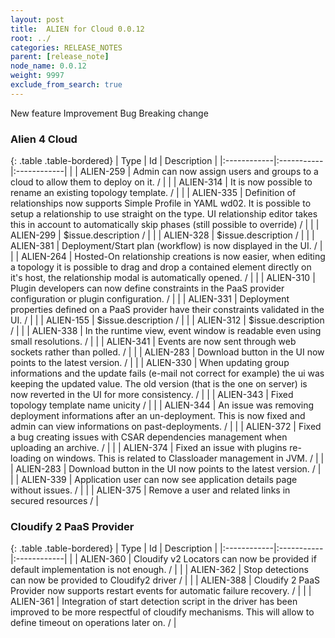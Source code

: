 ```yaml
---
layout: post
title:  ALIEN for Cloud 0.0.12
root: ../
categories: RELEASE_NOTES
parent: [release_note]
node_name: 0.0.12
weight: 9997
exclude_from_search: true
---
```





<i class="fa fa-plus text-success"></i> New feature <i class="fa fa-level-up text-primary"></i> Improvement  <i class="fa fa-bug text-danger"></i> Bug <i class="fa fa-exclamation-triangle text-warning"></i> Breaking change


### Alien 4 Cloud



  {: .table .table-bordered}
  | Type        | Id         | Description |
  |:------------|:-----------|:------------|
    |  <i class="fa fa-plus text-success"></i> | ALIEN-259 | Admin can now assign users and groups to a cloud to allow them to deploy on it. /  |
    |  <i class="fa fa-plus text-success"></i> | ALIEN-314 | It is now possible to rename an existing topology template. /  |
    |  <i class="fa fa-plus text-success"></i> | ALIEN-335 | Definition of relationships now supports Simple Profile in YAML wd02. It is possible to setup a relationship to use straight on the type. UI relationship editor takes this in account to automatically skip phases (still possible to override) /  |
    |  <i class="fa fa-plus text-success"></i> | ALIEN-299 | $issue.description /  |
    |  <i class="fa fa-plus text-success"></i> | ALIEN-328 | $issue.description /  |
    |  <i class="fa fa-plus text-success"></i> | ALIEN-381 | Deployment/Start plan (workflow) is now displayed in the UI. /  |
      |  <i class="fa fa-level-up text-primary"></i> | ALIEN-264 | Hosted-On relationship creations is now easier, when editing a topology it is possible to drag and drop a contained element directly on it's host, the relationship modal is automatically opened. /  |
    |  <i class="fa fa-level-up text-primary"></i> | ALIEN-310 | Plugin developers can now define constraints in the PaaS provider configuration or plugin configuration. /  |
    |  <i class="fa fa-level-up text-primary"></i> | ALIEN-331 | Deployment properties defined on a PaaS provider have their constraints validated in the UI. /  |
    |  <i class="fa fa-level-up text-primary"></i> | ALIEN-155 | $issue.description /  |
    |  <i class="fa fa-level-up text-primary"></i> | ALIEN-312 | $issue.description /  |
    |  <i class="fa fa-level-up text-primary"></i> | ALIEN-338 | In the runtime view, event window is readable even using small resolutions. /  |
    |  <i class="fa fa-level-up text-primary"></i> | ALIEN-341 | Events are now sent through web sockets rather than polled. /  |
      |  <i class="fa fa-bug text-danger"></i> | ALIEN-283 | Download button in the UI now points to the latest version. /  |
    |  <i class="fa fa-bug text-danger"></i> | ALIEN-330 | When updating group informations and the update fails (e-mail not correct for example) the ui was keeping the updated value. The old version (that is the one on server) is now reverted in the UI for more consistency. /  |
    |  <i class="fa fa-bug text-danger"></i> | ALIEN-343 | Fixed topology template name unicity /  |
    |  <i class="fa fa-bug text-danger"></i> | ALIEN-344 | An issue was removing deployment informations after an un-deployment. This is now fixed and admin can view informations on past-deployments. /  |
    |  <i class="fa fa-bug text-danger"></i> | ALIEN-372 | Fixed a bug creating issues with CSAR dependencies management when uploading an archive. /  |
    |  <i class="fa fa-bug text-danger"></i> | ALIEN-374 | Fixed an issue with plugins re-loading on windows. This is related to Classloader management in JVM. /  |
    |  <i class="fa fa-bug text-danger"></i> | ALIEN-283 | Download button in the UI now points to the latest version. /  |
    |  <i class="fa fa-bug text-danger"></i> | ALIEN-339 | Application user can now see application details page without issues. /  |
    |  <i class="fa fa-bug text-danger"></i> | ALIEN-375 | Remove a user and related links in secured resources /  |
  


### Cloudify 2 PaaS Provider



  {: .table .table-bordered}
  | Type        | Id         | Description |
  |:------------|:-----------|:------------|
    |  <i class="fa fa-plus text-success"></i> | ALIEN-360 | Cloudify v2 Locators can now be provided if default implementation is not enough. /  |
    |  <i class="fa fa-plus text-success"></i> | ALIEN-362 | Stop detections can now be provided to Cloudify2 driver /  |
    |  <i class="fa fa-plus text-success"></i> | ALIEN-388 | Cloudify 2 PaaS Provider now supports restart events for automatic failure recovery. /  |
        |  <i class="fa fa-bug text-danger"></i> | ALIEN-361 | Integration of start detection script in the driver has been improved to be more respectful of cloudify mechanisms. This will allow to define timeout on operations later on. /  |
  


